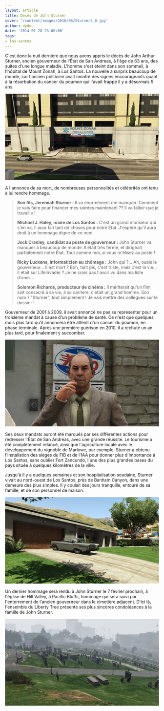 ```yaml
---
layout: article
title: Décès de John Sturner
cover: "/content/images/2016/06/Sturner3_0.jpg"
author: dydou
date: '2014-01-28 23:00:00'
tags:
- los-santos
---
```


C'est donc la nuit dernière que nous avons appris le décès de John Arthur Sturner, ancien gouverneur de l'État de San Andreas, à l'âge de 63 ans, des suites d'une longue maladie. L'homme s'est éteint dans son sommeil, à l'hôpital de Mount Zonah, à Los Santos. La nouvelle a surpris beaucoup de monde, car l'ancien politicien avait montré des signes encourageants quant à la résorbation du cancer du poumon qui l'avait frappé il y a désormais 5 ans.

![L'hôpital de Mount Zonah.](  /content/images/2016/06/Sturner1_0.jpg)

A l'annonce de sa mort, de nombreuses personnalités et célébrités ont tenu à lui rendre hommage.

> **Son fils, Jeremiah Sturner :** Il va énormément me manquer. Comment je vais faire pour financer mes soirées maintenant ?? Il va falloir que je travaille !
> 
> **Michael J. Haley, maire de Los Santos :** C'est un grand monsieur qui s'en va. Il aura fait tant de choses pour notre État. J'espère qu'il aura droit à un hommage digne de ce nom.
> 
> **Jock Cranley, candidat au poste de gouverneur :** John Sturner va manquer à beaucoup de monde. Il était très ferme, et dirigeait parfaitement notre État. Tout comme moi, si vous m'élisez au poste !
> 
> **Ricky Luckens, informaticien au chômage :** John qui ?... Ah, ouais le gouverneur... Il est mort ? Boh, tant pis, c'est triste, mais c'est la vie... Il était sur LifeInvader ? Je ne crois pas l'avoir vu dans ma liste d'amis...
> 
> **Solomon Richards, producteur de cinéma :** Il mériterait qu'un film soit consacré à sa vie, à sa carrière, c'était un grand homme. Son nom ? "Sturner", tout simplement ! Je vais mettre des collègues sur le dossier !

Gouverneur de 2001 à 2009, il avait annoncé ne pas se représenter pour un troisième mandat à cause d'un problème de santé. Ce n'est que quelques mois plus tard qu'il annoncera être atteint d'un cancer du poumon, en phase terminale. Après une première guérison en 2010, il a rechuté un an plus tard, pour finalement y succomber.

![La dernière photo connue de Sturner, prise il y a deux semaines.](  /content/images/2016/06/Sturner3.jpg)

Ses deux mandats auront été marqués par ses différentes actions pour redresser l'État de San Andreas, avec une grande réussite. Le tourisme a été complètement relancé, ainsi que l'agriculture locale avec le développement du vignoble de Marlowe, par exemple. Sturner a obtenu l'installation des sièges du FIB et de l'IAA pour donner plus d'importance à Los Santos, sans oublier Fort Zancundo, l'une des plus grandes bases du pays située à quelques kilomètres de la ville.

Jusqu'à il y a quelques semaines et son hospitalisation soudaine, Sturner vivait au nord-ouest de Los Santos, près de Banham Canyon, dans une demeure des plus simples. Il y coulait des jours tranquille, entouré de sa famille, et de son personnel de maison.

![Le dernier domicile connu de John Sturner.](  /content/images/2016/06/Sturner2.jpg)

Un dernier hommage sera rendu à John Sturner le 7 février prochain, à l'église de Hill Valley, à Pacific Bluffs, hommage qui sera suivi par l'enterrement de l'ancien gouverneur dans le cimetière adjacent. D'ici là, l'ensemble du Liberty Tree présente ses plus sincères condoléances à la famille de John Sturner.

![Le cimetière de Hill Valley.](  /content/images/2016/06/Sturner.jpg)

<!--kg-card-end: markdown-->
